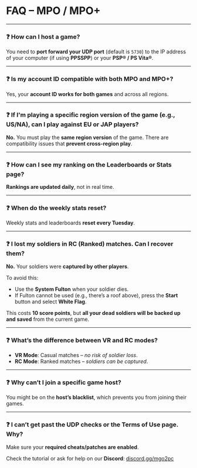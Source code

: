 # FAQ – MPO / MPO+

---

### ❓ How can I host a game?

You need to **port forward your UDP port** (default is `5730`) to the IP address of your computer (if using **PPSSPP**) or your **PSP® / PS Vita®**.

---

### ❓ Is my account ID compatible with both MPO and MPO+?

Yes, your **account ID works for both games** and across all regions.

---

### ❓ If I'm playing a specific region version of the game (e.g., US/NA), can I play against EU or JAP players?

**No.** You must play the **same region version** of the game. There are compatibility issues that **prevent cross-region play**.

---

### ❓ How can I see my ranking on the Leaderboards or Stats page?

**Rankings are updated daily**, not in real time.

---

### ❓ When do the weekly stats reset?

Weekly stats and leaderboards **reset every Tuesday**.

---

### ❓ I lost my soldiers in RC (Ranked) matches. Can I recover them?

**No.** Your soldiers were **captured by other players**.

To avoid this:

- Use the **System Fulton** when your soldier dies.
- If Fulton cannot be used (e.g., there’s a roof above), press the **Start** button and select **White Flag**.
  
This costs **10 score points**, but **all your dead soldiers will be backed up and saved** from the current game.

---

### ❓ What’s the difference between VR and RC modes?

- **VR Mode**: Casual matches – *no risk of soldier loss*.
- **RC Mode**: Ranked matches – *soldiers can be captured*.

---

### ❓ Why can’t I join a specific game host?

You might be on the **host’s blacklist**, which prevents you from joining their games.

---

### ❓ I can’t get past the UDP checks or the Terms of Use page. Why?

Make sure your **required cheats/patches are enabled**.

Check the tutorial or ask for help on our **Discord**: [discord.gg/mgo2pc](https://discord.gg/mgo2pc)
